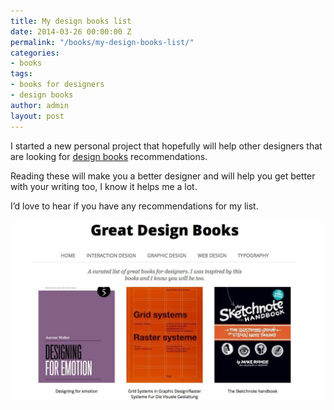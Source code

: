 ```yaml
---
title: My design books list
date: 2014-03-26 00:00:00 Z
permalink: "/books/my-design-books-list/"
categories:
- books
tags:
- books for designers
- design books
author: admin
layout: post
---
```


I started a new personal project that hopefully will help other designers that are looking for [design books][1] recommendations.

Reading these will make you a better designer and will help you get better with your writing too, I know it helps me a lot.

I&#8217;d love to hear if you have any recommendations for my list.

![great design books](/images/great-design-books.jpg)

 [1]: http://greatdesignbooks.com
